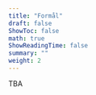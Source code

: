 ```yaml
---
title: "Formål"
draft: false
ShowToc: false
math: true
ShowReadingTime: false
summary: ""
weight: 2
---
```


TBA
